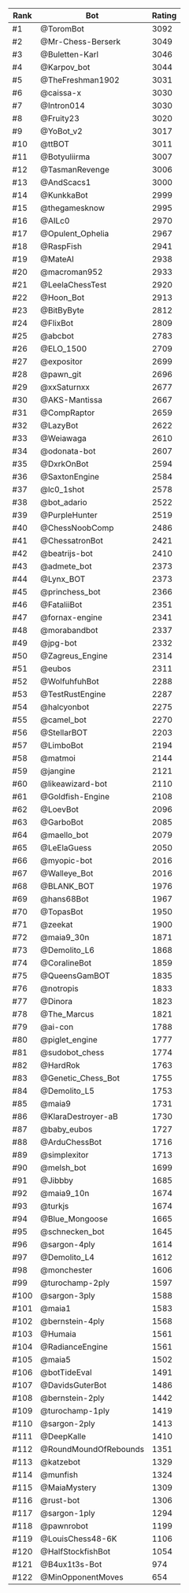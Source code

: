 Rank|Bot|Rating
---|---|---
#1|@ToromBot|3092
#2|@Mr-Chess-Berserk|3049
#3|@Buletten-Karl|3046
#4|@Karpov_bot|3044
#5|@TheFreshman1902|3031
#6|@caissa-x|3030
#7|@Intron014|3030
#8|@Fruity23|3020
#9|@YoBot_v2|3017
#10|@ttBOT|3011
#11|@Botyuliirma|3007
#12|@TasmanRevenge|3006
#13|@AndScacs1|3000
#14|@KunkkaBot|2999
#15|@thegamesknow|2995
#16|@AILc0|2970
#17|@Opulent_Ophelia|2967
#18|@RaspFish|2941
#19|@MateAI|2938
#20|@macroman952|2933
#21|@LeelaChessTest|2920
#22|@Hoon_Bot|2913
#23|@BitByByte|2812
#24|@FlixBot|2809
#25|@abcbot|2783
#26|@ELO_1500|2709
#27|@expositor|2699
#28|@pawn_git|2696
#29|@xxSaturnxx|2677
#30|@AKS-Mantissa|2667
#31|@CompRaptor|2659
#32|@LazyBot|2622
#33|@Weiawaga|2610
#34|@odonata-bot|2607
#35|@DxrkOnBot|2594
#36|@SaxtonEngine|2584
#37|@lc0_1shot|2578
#38|@bot_adario|2522
#39|@PurpleHunter|2519
#40|@ChessNoobComp|2486
#41|@ChessatronBot|2421
#42|@beatrijs-bot|2410
#43|@admete_bot|2373
#44|@Lynx_BOT|2373
#45|@princhess_bot|2366
#46|@FataliiBot|2351
#47|@fornax-engine|2341
#48|@morabandbot|2337
#49|@jpg-bot|2332
#50|@Zagreus_Engine|2314
#51|@eubos|2311
#52|@WolfuhfuhBot|2288
#53|@TestRustEngine|2287
#54|@halcyonbot|2275
#55|@camel_bot|2270
#56|@StellarBOT|2203
#57|@LimboBot|2194
#58|@matmoi|2144
#59|@jangine|2121
#60|@likeawizard-bot|2110
#61|@Goldfish-Engine|2108
#62|@LoevBot|2096
#63|@GarboBot|2085
#64|@maello_bot|2079
#65|@LeElaGuess|2050
#66|@myopic-bot|2016
#67|@Walleye_Bot|2016
#68|@BLANK_BOT|1976
#69|@hans68Bot|1967
#70|@TopasBot|1950
#71|@zeekat|1900
#72|@maia9_30n|1871
#73|@Demolito_L6|1868
#74|@CoralineBot|1859
#75|@QueensGamBOT|1835
#76|@notropis|1833
#77|@Dinora|1823
#78|@The_Marcus|1821
#79|@ai-con|1788
#80|@piglet_engine|1777
#81|@sudobot_chess|1774
#82|@HardRok|1763
#83|@Genetic_Chess_Bot|1755
#84|@Demolito_L5|1753
#85|@maia9|1731
#86|@KlaraDestroyer-aB|1730
#87|@baby_eubos|1727
#88|@ArduChessBot|1716
#89|@simplexitor|1713
#90|@melsh_bot|1699
#91|@Jibbby|1685
#92|@maia9_10n|1674
#93|@turkjs|1674
#94|@Blue_Mongoose|1665
#95|@schnecken_bot|1645
#96|@sargon-4ply|1614
#97|@Demolito_L4|1612
#98|@monchester|1606
#99|@turochamp-2ply|1597
#100|@sargon-3ply|1588
#101|@maia1|1583
#102|@bernstein-4ply|1568
#103|@Humaia|1561
#104|@RadianceEngine|1561
#105|@maia5|1502
#106|@botTideEval|1491
#107|@DavidsGuterBot|1486
#108|@bernstein-2ply|1442
#109|@turochamp-1ply|1419
#110|@sargon-2ply|1413
#111|@DeepKalle|1410
#112|@RoundMoundOfRebounds|1351
#113|@katzebot|1329
#114|@munfish|1324
#115|@MaiaMystery|1309
#116|@rust-bot|1306
#117|@sargon-1ply|1294
#118|@pawnrobot|1199
#119|@LouisChess48-6K|1106
#120|@HalfStockfishBot|1054
#121|@B4ux1t3s-Bot|974
#122|@MinOpponentMoves|654
